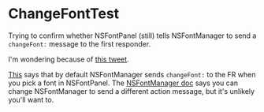 #  ChangeFontTest

Trying to confirm whether NSFontPanel (still) tells NSFontManager to send a `changeFont:` message to the first responder.

I'm wondering because of [this tweet](https://twitter.com/AndyyHope/status/1155152456583507968).

[This](https://developer.apple.com/library/archive/documentation/TextFonts/Conceptual/CocoaTextArchitecture/FontHandling/FontHandling.html#//apple_ref/doc/uid/TP40009459-CH5-SW4) says that by default NSFontManager sends `changeFont:` to the FR when you pick a font in NSFontPanel.  The [NSFontManager doc](https://developer.apple.com/documentation/appkit/nsfontmanager/1462349-action) says you can change NSFontManager to send a different action message, but it's unlikely you'll want to.

